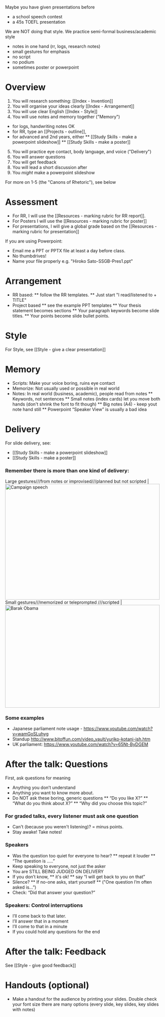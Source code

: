 Maybe you have given presentations before
* a school speech contest
* a 45s TOEFL presentation

We are NOT doing that style. We practice semi-formal business/academic style
* notes in one hand (rr, logs, research notes)
* small gestures for emphasis 
* no script
* no podium
* sometimes poster or powerpoint


# Overview 
1) You will research something: [[Index - Invention]]
2) You will organise your ideas clearly [[Index - Arrangement]]
3) You will use clear English [[Index - Style]]
4) You will use notes and memory together ("Memory")
* for logs, handwriting notes OK
* for RR, type an [[Projects - outline]], 
* for advanced and 2nd years, either
** [[Study Skills - make a powerpoint slideshow]]
** [[Study Skills - make a poster]]
5) You will practice eye contact, body language, and voice ("Delivery")
6) You will answer questions
7) You will get feedback
8) You will lead a short discussion after 
9) You _might_ make a powerpoint slideshow

For more on 1-5 (the "Canons of Rhetoric"), see below

# Assessment


* For RR, I will use the [[Resources - marking rubric for RR report]]. 
* For Posters I will use the [[Resources - marking rubric for poster]]
* For presentations, I will give a global grade based on the [[Resources - marking rubric for presentation]]

If you are using Powerpoint:
* Email me a PPT or PPTX file at least a day before class. 
* No thumbdrives! 
* Name your file properly e.g. "Hiroko Sato-SSGB-Pres1.ppt"


# Arrangement
* RR based: 
** follow the RR templates. 
** Just start "I read/listened to +  TITLE"
* Project based
** see the example PPT templates
** Your thesis statement becomes sections
** Your paragraph keywords become slide titles. 
** Your points become slide bullet points. 

# Style
For Style, see [[Style - give a clear presentation]]


# Memory
* Scripts: Make your voice boring, ruins eye contact
* Memorize: Not usually used or possible in real world 
* Notes: In real world (business, academic), people read from notes
** Keywords, not sentences
** Small notes (index cards) let you move both hands (don't shrink the font to fit though)
** Big notes (A4) - keep yout note hand still
** Powerpoint “Speaker View” is usually a bad idea


# Delivery
For slide delivery, see: 
* [[Study Skills - make a powerpoint slideshow]]
* [[Study Skills - make a poster]]

### Remember there is more than one kind of delivery: 
Large gestures///from notes or improvised///planned but not scripted | <a data-flickr-embed="true"  href="https://www.flickr.com/photos/mikeanderson720/1410207134/in/photolist-39BFs7-ozXy6A-bkdaZv-4qkJPK-EqPHc-9S7ifH-6p9iNi-9S7eMH-5renzC-4hHqas-4qMaUN-4NiALp-5S1mk5-5zyZ8a-5RVZSH-kAVnzV-qVtMQF-5xBJUH-rb1wm1-iUWzkh-e2ikFi-5yvYd2-qMyGs6-qv9Gun-8MJnJJ-mNJMMp-5vfQh4-5zVdke-8MJp2A-8MFkFP-qDifD3-dnBuWB-8nTYbT-8MFcJB-qeB7XJ-drkPN2-9moxrU-ohtzFT-e26W7e-dSP1TE-qgTudu-dRFCZz-p92EmS-npijQK-o1WwgW-nyeumt-mw7eFQ-5zAdp3-8MFibe-dqmYdu" title="Campaign speech"><img src="https://c7.staticflickr.com/2/1006/1410207134_ccc8ca74d0.jpg" width="500" height="375" alt="Campaign speech"></a>
Small gestures///memorized or teleprompted
///scripted | <a data-flickr-embed="true"  href="https://www.flickr.com/photos/qodio/6861188422/in/photolist-bsioh7-5j42vC-dQjVzw-5VFQY5-bbWonH-dX7xxY-6KkHqH-6WxybL-oTCMZ1-bFdg7M-5UAevE-8MJp2A-4qor2C-5hbtfU-6u1gPU-5h4ALr-6Kmfrr-dpZQSk-dm8DLW-4z9a4g-6KqhiW-4mbAwM-5zyuuK-8MFcJB-5TbH65-5UvG1q-5TXAuG-d7Dj5j-4qLaj2-6PJnhL-5h6Zom-dq132T-dq13NN-5U63NS-bDwS9K-5zxxr4-5TWLRY-5TEVqg-5heU2A-mH1qXd-dq18F6-dro2jF-dqmYdu-5hSWBQ-4FYf5H-dm8Euf-5hdqZU-5zwNTa-6Kqeas-dzoJmc" title="Barak Obama"><img src="https://c7.staticflickr.com/8/7179/6861188422_2930b0d6f4.jpg" width="500" height="333" alt="Barak Obama"></a>

### Some examples
* Japanese parliament note usage - https://www.youtube.com/watch?v=wamGoSLuhyg
* Standup http://www.bitoffun.com/video_vault/yuriko-kotani-ish.htm
* UK parliament: https://www.youtube.com/watch?v=65Nt-ByDGEM



# After the talk: Questions 
First, ask questions for meaning
* Anything you don’t understand
* Anything you want to know more about.
* Do NOT ask these boring, generic questions
** “Do you like X?”
** “What do you think about X?”
** “Why did you choose this topic?”

### For graded talks, every listener must ask one question
* Can't (because you weren't listening)? = minus points.
* Stay awake! Take notes!

### Speakers
* Was the question too quiet for everyone to hear?
** repeat it louder
** “The question is …..”
* Keep speaking to everyone, not just the asker
* You are STILL BEING JUDGED ON DELIVERY
* If you don’t know, 
** it's ok!
** say “I will get back to you on that”
* Silence? 
** If no-one asks, start yourself 
** ("One question I’m often asked is…”)
* Check: “Did that answer your question?”

### Speakers: Control interruptions
* I’ll come back to that later.
* I’ll answer that in a moment
* I’ll come to that in a minute
* If you could hold any questions for the end


# After the talk: Feedback 
See [[Style - give good feedback]]

# Handouts (optional)
* Make a handout for the audience by printing your slides. 
Double check your font size
there are many options (every slide, key slides, key slides with notes)






